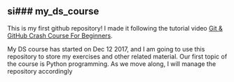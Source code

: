 si### my_ds_course
---------
This is my first github repository! I made it following the tutorial video [Git & GitHub Crash Course For Beginners](https://www.youtube.com/watch?time_continue=1702&v=SWYqp7iY_Tc).

My DS course has started on Dec 12 2017, and I am going to use this repository to store my exercises and other related material.
Our first topic of the course is Python programming. As we move along, I will manage the repository accordingly
